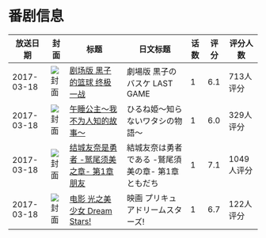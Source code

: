 # 番剧信息

|放送日期|封面|标题|日文标题|话数|评分|评分人数|
|---|---|---|---|---|---|---|
|2017-03-18|![封面](https://lain.bgm.tv/pic/cover/c/45/31/147147_z8N63.jpg)|[剧场版 黑子的篮球 终极一战](https://bangumi.tv/subject/147147)|劇場版 黒子のバスケ LAST GAME|1|6.1|713人评分|
|2017-03-18|![封面](https://lain.bgm.tv/pic/cover/c/a4/64/179798_HH22G.jpg)|[午睡公主～我不为人知的故事～](https://bangumi.tv/subject/179798)|ひるね姫～知らないワタシの物語～|1|6.0|329人评分|
|2017-03-18|![封面](https://lain.bgm.tv/pic/cover/c/1f/fa/196259_qB232.jpg)|[结城友奈是勇者 -鹫尾须美之章- 第1章 朋友](https://bangumi.tv/subject/196259)|結城友奈は勇者である -鷲尾須美の章- 第1章 ともだち|1|7.1|1049人评分|
|2017-03-18|![封面](https://lain.bgm.tv/pic/cover/c/67/5c/196355_PA8Er.jpg)|[电影 光之美少女 Dream Stars!](https://bangumi.tv/subject/196355)|映画 プリキュアドリームスターズ!|1|6.7|122人评分|
